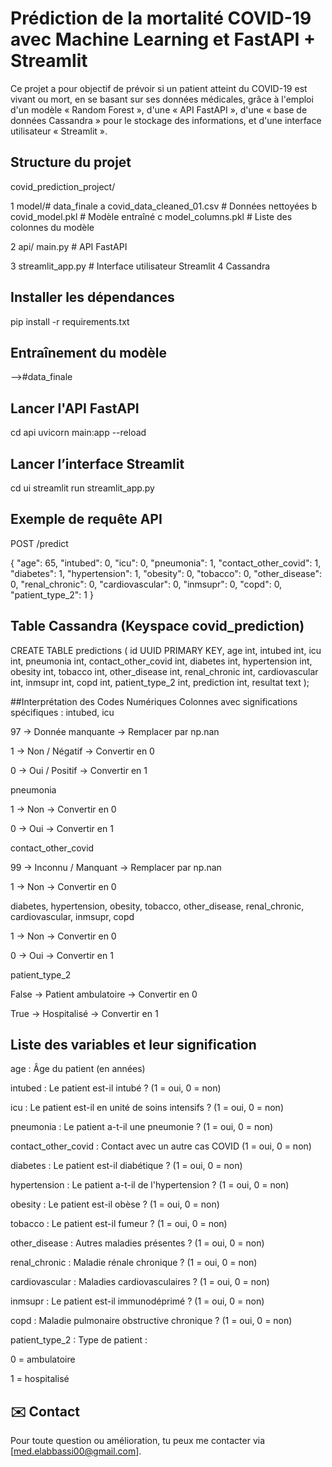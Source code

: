 

# Prédiction de la mortalité COVID-19 avec Machine Learning et FastAPI + Streamlit

Ce projet a pour objectif de prévoir si un patient atteint du COVID-19 est vivant ou mort,
 en se basant sur ses données médicales, grâce à l'emploi d'un modèle « Random Forest », 
 d'une « API FastAPI », d'une « base de données Cassandra » pour le stockage des informations, 
 et d'une interface utilisateur « Streamlit ».

## Structure du projet

covid_prediction_project/

1 model/# data_finale
a covid_data_cleaned_01.csv # Données nettoyées
b covid_model.pkl # Modèle entraîné
c model_columns.pkl # Liste des colonnes du modèle

2 api/ main.py # API FastAPI

3 streamlit_app.py # Interface utilisateur Streamlit
4 Cassandra

## Installer les dépendances

pip install -r requirements.txt

## Entraînement du modèle

-->#data_finale

## Lancer l'API FastAPI

cd api
uvicorn main:app --reload

## Lancer l’interface Streamlit

cd ui
streamlit run streamlit_app.py

## Exemple de requête API
POST /predict

{
  "age": 65,
  "intubed": 0,
  "icu": 0,
  "pneumonia": 1,
  "contact_other_covid": 1,
  "diabetes": 1,
  "hypertension": 1,
  "obesity": 0,
  "tobacco": 0,
  "other_disease": 0,
  "renal_chronic": 0,
  "cardiovascular": 0,
  "inmsupr": 0,
  "copd": 0,
  "patient_type_2": 1
}

## Table Cassandra (Keyspace covid_prediction)
CREATE TABLE predictions (
    id UUID PRIMARY KEY,
    age int,
    intubed int,
    icu int,
    pneumonia int,
    contact_other_covid int,
    diabetes int,
    hypertension int,
    obesity int,
    tobacco int,
    other_disease int,
    renal_chronic int,
    cardiovascular int,
    inmsupr int,
    copd int,
    patient_type_2 int,
    prediction int,
    resultat text
);

##Interprétation des Codes Numériques
 Colonnes avec significations spécifiques :
intubed, icu

97 → Donnée manquante → Remplacer par np.nan

1 → Non / Négatif → Convertir en 0

0 → Oui / Positif → Convertir en 1

pneumonia

1 → Non → Convertir en 0

0 → Oui → Convertir en 1

contact_other_covid

99 → Inconnu / Manquant → Remplacer par np.nan

1 → Non → Convertir en 0

diabetes, hypertension, obesity, tobacco, other_disease, renal_chronic, cardiovascular, inmsupr, copd

1 → Non → Convertir en 0

0 → Oui → Convertir en 1

patient_type_2

False → Patient ambulatoire → Convertir en 0

True → Hospitalisé → Convertir en 1



## Liste des variables et leur signification
age : Âge du patient (en années)

intubed : Le patient est-il intubé ? (1 = oui, 0 = non)

icu : Le patient est-il en unité de soins intensifs ? (1 = oui, 0 = non)

pneumonia : Le patient a-t-il une pneumonie ? (1 = oui, 0 = non)

contact_other_covid : Contact avec un autre cas COVID (1 = oui, 0 = non)

diabetes : Le patient est-il diabétique ? (1 = oui, 0 = non)

hypertension : Le patient a-t-il de l'hypertension ? (1 = oui, 0 = non)

obesity : Le patient est-il obèse ? (1 = oui, 0 = non)

tobacco : Le patient est-il fumeur ? (1 = oui, 0 = non)

other_disease : Autres maladies présentes ? (1 = oui, 0 = non)

renal_chronic : Maladie rénale chronique ? (1 = oui, 0 = non)

cardiovascular : Maladies cardiovasculaires ? (1 = oui, 0 = non)

inmsupr : Le patient est-il immunodéprimé ? (1 = oui, 0 = non)

copd : Maladie pulmonaire obstructive chronique ? (1 = oui, 0 = non)

patient_type_2 : Type de patient :

0 = ambulatoire

1 = hospitalisé




## ✉️ Contact
Pour toute question ou amélioration, tu peux me contacter via [med.elabbassi00@gmail.com].
